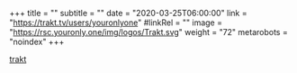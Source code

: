 +++
title = ""
subtitle = ""
date = "2020-03-25T06:00:00"
link = "https://trakt.tv/users/youronlyone"
#linkRel = ""
image = "https://rsc.youronly.one/img/logos/Trakt.svg"
weight = "72"
metarobots = "noindex"
+++

<a href="https://trakt.tv/users/youronlyone" rel="me noopener external nofollow" referrerpolicy="strict-origin-when-cross-origin">trakt</a>
